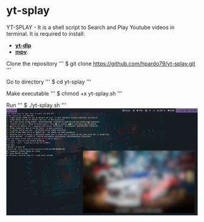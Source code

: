# yt-splay
YT-SPLAY - It is a shell script to Search and Play Youtube videos in terminal.
It is required to install: 
- [**yt-dlp**](https://github.com/yt-dlp/yt-dlp)
- [**mpv**](https://github.com/mpv-player/mpv).

Clone the repository
'''
$ git clone https://github.com/hpardo79/yt-splay.git
'''

Go to directory
'''
$ cd yt-splay
'''

Make executable
'''
$ chmod +x yt-splay.sh
'''

Run
'''
$ ./yt-splay.sh
'''
![](preview.png)
